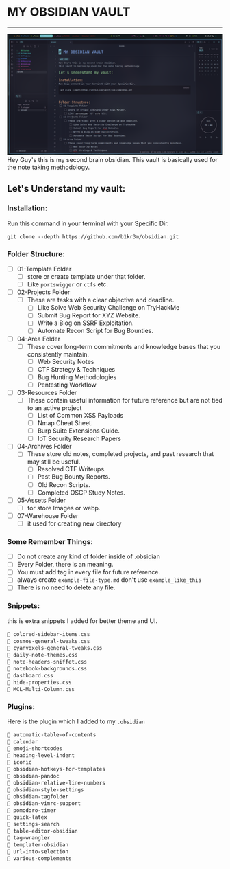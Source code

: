 # MY OBSIDIAN VAULT 
--- 
![](06-Assets/obsidian.png)
Hey Guy's this is my second brain obsidian.
This vault is basically used for the note taking methodology.
## Let's Understand my vault:

### Installation:

Run this command in your terminal with your Specific Dir.
```console
git clone --depth https://github.com/b1kr3m/obsidian.git
```

### Folder Structure:

- [ ] 01-Template Folder
	- [ ] store or create template under that folder.
	- [ ] Like `portswigger` or `ctfs` etc.
- [ ] 02-Projects Folder
	- [ ] These are tasks with a clear objective and deadline.
		- [ ] Like Solve Web Security Challenge on TryHackMe
		- [ ] Submit Bug Report for XYZ Website.
		- [ ] Write a Blog on SSRF Exploitation.
		- [ ] Automate Recon Script for Bug Bounties.
- [ ] 04-Area Folder
	- [ ] These cover long-term commitments and knowledge bases that you consistently maintain.
		- [ ] Web Security Notes 
		- [ ] CTF Strategy & Techniques
		- [ ] Bug Hunting Methodologies
		- [ ] Pentesting Workflow
- [ ] 03-Resources Folder
	- [ ] These contain useful information for future reference but are not tied to an active project
		- [ ] List of Common XSS Payloads
		- [ ] Nmap Cheat Sheet.
		- [ ] Burp Suite Extensions Guide.
		- [ ] IoT Security Research Papers
- [ ] 04-Archives Folder
	- [ ] These store old notes, completed projects, and past research that may still be useful.
		- [ ] Resolved CTF Writeups.
		- [ ] Past Bug Bounty Reports.
		- [ ] Old Recon Scripts.
		- [ ] Completed OSCP Study Notes.
- [ ] 05-Assets Folder
	- [ ] for store Images or webp.
- [ ] 07-Warehouse Folder
	- [ ] it used for creating new directory 
### Some Remember Things:

- [ ] Do not create any kind of folder inside of .obsidian
- [ ] Every Folder, there is an meaning.
- [ ] You must add tag in every file for future reference.
- [ ] always create `example-file-type.md` don't use `example_like_this`
- [ ] There is no need to delete any file.
### Snippets:

this is extra snippets I added for better theme and UI.
```console
 colored-sidebar-items.css
 cosmos-general-tweaks.css
 cyanvoxels-general-tweaks.css
 daily-note-themes.css
 note-headers-sniffet.css
 notebook-backgrounds.css
 dashboard.css
 hide-properties.css
 MCL-Multi-Column.css
```
### Plugins:

Here is the plugin which I added to my `.obsidian`
```console
 automatic-table-of-contents
 calendar
 emoji-shortcodes
 heading-level-indent
 iconic
 obsidian-hotkeys-for-templates
 obsidian-pandoc
 obsidian-relative-line-numbers
 obsidian-style-settings
 obsidian-tagfolder
 obsidian-vimrc-support
 pomodoro-timer
 quick-latex
 settings-search
 table-editor-obsidian
 tag-wrangler
 templater-obsidian
 url-into-selection
 various-complements
```
